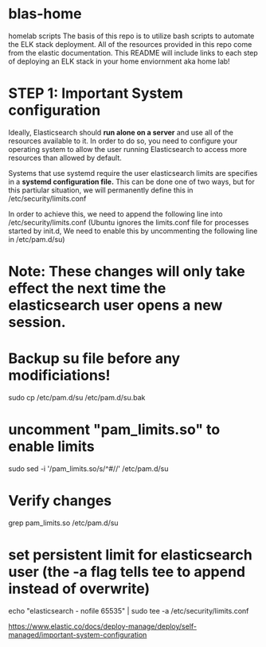 # blas-home
homelab scripts
The basis of this repo is to utilize bash scripts to automate the ELK stack deployment. All of the resources provided in this repo come from the elastic documentation. This README will include links to each step of deploying an ELK stack in your home enviornment aka home lab!

# STEP 1: Important System configuration
Ideally, Elasticsearch should **run alone on a server** and use all of the resources available to it. In order to do so, you need to configure your operating system to allow the user running Elasticsearch to access more resources than allowed by default.

Systems that use systemd require the user elasticsearch limits are specifies in a **systemd configuration file.** This can be done one of two ways, but for this partiular situation, we will permanently define this in /etc/security/limits.conf

In order to achieve this, we need to append the following line into /etc/security/limits.conf (Ubuntu ignores the limits.conf file for processes started by init.d, We need to enable this by uncommenting the following line in /etc/pam.d/su) 

# Note: These changes will only take effect the next time the elasticsearch user opens a new session.

# Backup su file before any modificiations!
sudo cp /etc/pam.d/su /etc/pam.d/su.bak
# uncomment "pam_limits.so" to enable limits
sudo sed -i '/pam_limits.so/s/^#//' /etc/pam.d/su
# Verify changes 
grep pam_limits.so /etc/pam.d/su
# set persistent limit for elasticsearch user (the -a flag tells tee to append instead of overwrite)
echo "elasticsearch - nofile 65535" | sudo tee -a /etc/security/limits.conf


https://www.elastic.co/docs/deploy-manage/deploy/self-managed/important-system-configuration
